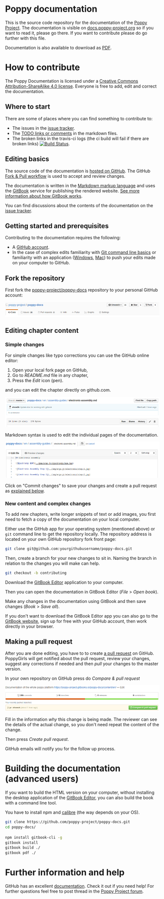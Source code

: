 # Poppy documentation

This is the source code repository for the documentation of the [Poppy Project](http://poppy-project.org). The documentation is visible on [docs.poppy-project.org](https://poppy-project.gitbooks.io/poppy-docs/content/en/) so if you want to read it, please go there. If you want to contribute please do go further with this file.

Documentation is also available to download as [PDF](https://www.gitbook.com/download/pdf/book/poppy-project/poppy-docs).

# How to contribute

The Poppy Documentation is licensed under a [Creative Commons Attribution-ShareAlike 4.0 license](http://creativecommons.org/licenses/by-sa/4.0/). Everyone is free to add, edit and correct the documentation.

## Where to start

There are some of places where you can find something to contribute to:

* The issues in the [issue tracker](https://github.com/poppy-project/poppy-docs/issues).
* The [TODO links or comments](https://github.com/poppy-project/poppy-docs/search?utf8=%E2%9C%93&q=TODO) in the markdown files.
* The broken links in the travis-ci logs (the ci build will fail if there are broken links) [![Build Status](https://travis-ci.org/poppy-project/poppy-docs.svg?branch=master)](https://travis-ci.org/poppy-project/poppy-docs).

## Editing basics

The source code of the documentation is [hosted on GitHub](http://github.com/poppy-project/poppy-docs). The GitHub [Fork & Pull workflow](https://help.github.com/articles/using-pull-requests) is used to accept and review changes.

The documentation is written in the [Markdown markup language](https://help.github.com/articles/markdown-basics) and uses the [GitBook](https://www.gitbook.com/book/poppy-project/poppy-docs/details) service for publishing the rendered website. [See more information about how GitBook works](http://help.gitbook.com/).

You can find discussions about the contents of the documentation on the [issue tracker](https://github.com/poppy-project/poppy-docs/issues).

## Getting started and prerequisites

Contributing to the documentation requires the following:

* A [GitHub account](https://github.com).
* In the case of complex edits familiarity with [Git command line basics](https://help.github.com/articles/set-up-git) or familiarity with an application ([Windows](https://windows.github.com/), [Mac](https://mac.github.com/)) to push your edits made on your computer to GitHub.

## Fork the repository

First fork the [poppy-project/poppy-docs](https://github.com/poppy-project/poppy-docs) repository to your personal GitHub account:

![Fork button](contributing/img/fork.png)

## Editing chapter content

### Simple changes

For simple changes like typo corrections you can use the GitHub online editor:

1. Open your local fork page on GitHub,
1. Go to *README.md* file in any chapter,
1. Press the *Edit* icon (pen).

and you can edit the chapter directly on github.com.

![Edit button](contributing/img/edit.png)

Markdown syntax is used to edit the individual pages of the documentation.

![GitHub editor](contributing/img/github_editor.png)

Click on "Commit changes" to save your changes and create a pull request as [explained below](#making-a-pull-request).

### New content and complex changes

To add new chapters, write longer snippets of text or add images, you first need to fetch a copy of the documentation on your local computer.

Either use the GitHub app for your operating system (mentioned above) or `git` command line to get the repository locally. The repository address is located on your own GitHub repository fork front page:

```bash
git clone git@github.com:yourgithubusername/poppy-docs.git
```

Then, create a branch for your new changes to sit in. Naming the branch in relation to the changes you will make can help.

```bash
git checkout -b contributing
```

Download the [GitBook Editor](https://www.gitbook.com/editor/) application to your computer.

Then you can open the documentation in GitBook Editor (*File* > *Open book*).

Make any changes in the documentation using GitBook and then save changes (*Book* > *Save all*).
<!-- TODO push or not-->

If you don't want to download the GitBook Editor app you can also go to the [GitBook website](http://gitbook.com), sign up for free with your GitHub account, then work directly in your browser.

## Making a pull request

After you are done editing, you have to to create [a pull request](https://help.github.com/articles/using-pull-requests)  on GitHub. PoppyGirls will get notified about the pull request, review your changes, suggest any corrections if needed and then *pull* your changes to the master version.

In your own repository on GitHub press do *Compare & pull request*

![PR](contributing/img/pull_request.png)

Fill in the information *why* this change is being made. The reviewer can see the details of the actual change, so you don't need repeat the content of the change.

Then press *Create pull request*.

GitHub emails will notify you for the follow up process.

# Building the documentation (advanced users)

If you want to build the HTML version on your computer, without installing the desktop application of the [GitBook Editor](https://www.gitbook.com/editor/), you can also build the book with a command line tool.

You have to install npm and [calibre](https://calibre-ebook.com/download) (the way depends on your OS).

```bash
git clone https://github.com/poppy-project/poppy-docs.git
cd poppy-docs/

npm install gitbook-cli -g
gitbook install
gitbook build ./
gitbook pdf ./
```

# Further information and help

GitHub has an excellent [documentation](https://help.github.com/). Check it out if you need help!
For further questions feel free to post thread in the [Poppy Project forum](https://forum.poppy-project.org).
